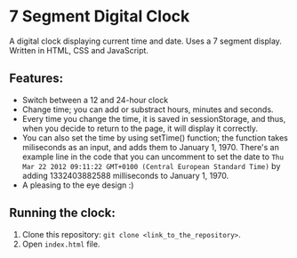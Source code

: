 # 7 Segment Digital Clock

A digital clock displaying current time and date. Uses a 7 segment display. Written in HTML, CSS and JavaScript.

## Features:
- Switch between a 12 and 24-hour clock
- Change time; you can add or substract hours, minutes and seconds.
- Every time you change the time, it is saved in sessionStorage, and thus, when you decide to return to the page, it will display it correctly.
- You can also set the time by using setTime() function; the function takes miliseconds as an input, and adds them to January 1, 1970. There's an example line in the code that you can uncomment to set the date to ```Thu Mar 22 2012 09:11:22 GMT+0100 (Central European Standard Time)``` by adding 1332403882588 milliseconds to January 1, 1970.
- A pleasing to the eye design :)

## Running the clock:
1. Clone this repository: ```git clone <link_to_the_repository>```.
2. Open ```index.html``` file.
